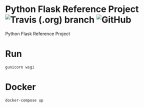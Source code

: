 # Python Flask Reference Project ![Travis (.org) branch](https://img.shields.io/travis/oliveryuen/python-flask/master) ![GitHub](https://img.shields.io/github/license/oliveryuen/python-flask)
Python Flask Reference Project 

# Run
```shell
gunicorn wsgi
```

# Docker
```shell
docker-compose up
```
